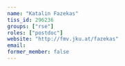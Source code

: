 ```yaml
---
name: "Katalin Fazekas"
tiss_id: 296236
groups: ["rse"]
roles: ["postdoc"]
website: "http://fmv.jku.at/fazekas"
email:
former_member: false
---
```


<!--
Your custom content goes here.
-->
